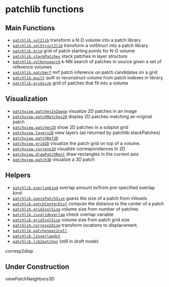 patchlib functions
==================

Main Functions
--------------
- [`patchlib.vol2lib`](@patchlib/vol2lib.m) transform a N-D volume into a patch library
- [`patchlib.volStruct2lib`](@patchlib/volStruct2lib.m) transform a volStruct into a patch library
- [`patchlib.grid`](@patchlib/grid.m) grid of patch starting points for N-D volume
- [`patchlib.stackPatches`](@patchlib/stackPatches.m) stack patches in layer structure
- [`patchlib.volknnsearch`](@patchlib/volknnsearch.m) k-NN search of patches in source given a set of reference volumes
- [`patchlib.patchmrf`](@patchlib/patchmrf.m) mrf patch inference on patch candidates on a grid
- [`patchlib.quilt`](@patchlib/quilt.m) quilt or reconstruct volume from patch indexes in library
- [`patchlib.gridsize`](@patchlib/gridsize.m) grid of patches that fit into a volume

Visualization
-------------
- [`patchview.patchesInImage`](@patchview/patchesInImage.m) visualize 2D patches in an image
- [`patchview.patchMatches2D`](@patchview/patchMatches2D.m) display 2D patches matching an original patch
- [`patchview.patches2D`](@patchview/patches2D.m) show 2D patches in a subplot grid
- [`patchview.layers2D`](@patchview/layers2D.m) view layers (as returned by patchlib.stackPatches)
- [`patchview.patchRef2D`](@patchview/patchRef2D.m)
- [`patchview.grid2D`](@patchview/grid2D.m) visualize the patch grid on top of a volume.
- [`patchview.corresp2D`](@patchview/corresp2D.m) visualize correspondances in 2D
- [`patchview.drawPatchRect`](@patchview/drawPatchRect.m)  draw rectangles in the current axis
- [`patchview.patch3D`](@patchview/patch3D.m) visualize a 3D patch



Helpers
-------
- [`patchlib.overlapkind`](@patchlib/overlapkind.m) overlap amount to/from pre-specified overlap kind
- [`patchlib.guessPatchSize`](@patchlib/guessPatchSize.m) guess the size of a patch from nVoxels
- [`patchlib.patchCenterDist`](@patchlib/patchCenterDist.m) compute the distance to the center of a patch
- [`patchlib.grid2volSize`](@patchlib/grid2volSize.m) volume size from number of patches
- [`patchlib.isvalidoverlap`](@patchlib/isvalidoverlap.m) check overlap variable
- [`patchlib.grid2volSize`](@patchlib/grid2volSize.m) volume size from patch grid size
- [`patchlib.corresp2disp`](@patchlib/corresp2disp.m) transform locations to displacement.
- [`patchlib.patchesmat2cell`](@patchlib/patchesmat2cell.m)
- [`patchlib.l2overlapdst`](@patchlib/l2overlapdst.m)
- [`patchlib.lib2patches`](@patchlib/lib2patches.m) (still in draft mode)

corresp2disp

Under Construction
------------------
viewPatchNeighbors3D
